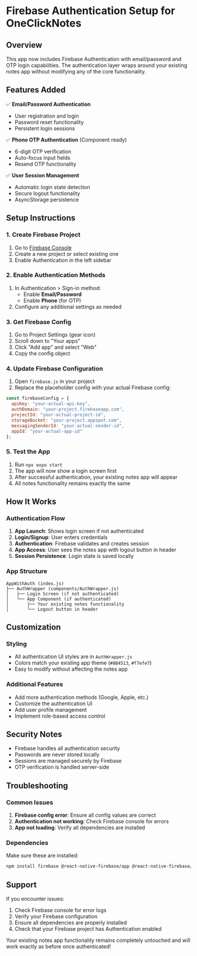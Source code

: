 # Firebase Authentication Setup for OneClickNotes

## Overview
This app now includes Firebase Authentication with email/password and OTP login capabilities. The authentication layer wraps around your existing notes app without modifying any of the core functionality.

## Features Added
✅ **Email/Password Authentication**
- User registration and login
- Password reset functionality
- Persistent login sessions

✅ **Phone OTP Authentication** (Component ready)
- 6-digit OTP verification
- Auto-focus input fields
- Resend OTP functionality

✅ **User Session Management**
- Automatic login state detection
- Secure logout functionality
- AsyncStorage persistence

## Setup Instructions

### 1. Create Firebase Project
1. Go to [Firebase Console](https://console.firebase.google.com/)
2. Create a new project or select existing one
3. Enable Authentication in the left sidebar

### 2. Enable Authentication Methods
1. In Authentication > Sign-in method:
   - Enable **Email/Password**
   - Enable **Phone** (for OTP)
2. Configure any additional settings as needed

### 3. Get Firebase Config
1. Go to Project Settings (gear icon)
2. Scroll down to "Your apps"
3. Click "Add app" and select "Web"
4. Copy the config object

### 4. Update Firebase Configuration
1. Open `firebase.js` in your project
2. Replace the placeholder config with your actual Firebase config:

```javascript
const firebaseConfig = {
  apiKey: "your-actual-api-key",
  authDomain: "your-project.firebaseapp.com",
  projectId: "your-actual-project-id",
  storageBucket: "your-project.appspot.com",
  messagingSenderId: "your-actual-sender-id",
  appId: "your-actual-app-id"
};
```

### 5. Test the App
1. Run `npx expo start`
2. The app will now show a login screen first
3. After successful authentication, your existing notes app will appear
4. All notes functionality remains exactly the same

## How It Works

### Authentication Flow
1. **App Launch**: Shows login screen if not authenticated
2. **Login/Signup**: User enters credentials
3. **Authentication**: Firebase validates and creates session
4. **App Access**: User sees the notes app with logout button in header
5. **Session Persistence**: Login state is saved locally

### App Structure
```
AppWithAuth (index.js)
├── AuthWrapper (components/AuthWrapper.js)
│   ├── Login Screen (if not authenticated)
│   └── App Component (if authenticated)
│       ├── Your existing notes functionality
│       └── Logout button in header
```

## Customization

### Styling
- All authentication UI styles are in `AuthWrapper.js`
- Colors match your existing app theme (`#8B4513`, `#f7efe7`)
- Easy to modify without affecting the notes app

### Additional Features
- Add more authentication methods (Google, Apple, etc.)
- Customize the authentication UI
- Add user profile management
- Implement role-based access control

## Security Notes
- Firebase handles all authentication security
- Passwords are never stored locally
- Sessions are managed securely by Firebase
- OTP verification is handled server-side

## Troubleshooting

### Common Issues
1. **Firebase config error**: Ensure all config values are correct
2. **Authentication not working**: Check Firebase console for errors
3. **App not loading**: Verify all dependencies are installed

### Dependencies
Make sure these are installed:
```bash
npm install firebase @react-native-firebase/app @react-native-firebase/auth @react-native-firebase/firestore
```

## Support
If you encounter issues:
1. Check Firebase console for error logs
2. Verify your Firebase configuration
3. Ensure all dependencies are properly installed
4. Check that your Firebase project has Authentication enabled

Your existing notes app functionality remains completely untouched and will work exactly as before once authenticated!
